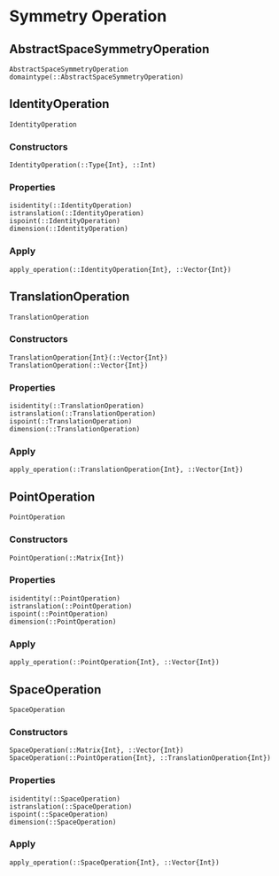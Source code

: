 # Symmetry Operation


## AbstractSpaceSymmetryOperation
```@docs
AbstractSpaceSymmetryOperation
domaintype(::AbstractSpaceSymmetryOperation)
```


## IdentityOperation
```@docs
IdentityOperation
```

### Constructors
```@docs
IdentityOperation(::Type{Int}, ::Int)
```

### Properties
```@docs
isidentity(::IdentityOperation)
istranslation(::IdentityOperation)
ispoint(::IdentityOperation)
dimension(::IdentityOperation)
```

### Apply
```@docs
apply_operation(::IdentityOperation{Int}, ::Vector{Int})
```


## TranslationOperation
```@docs
TranslationOperation
```

### Constructors
```@docs
TranslationOperation{Int}(::Vector{Int})
TranslationOperation(::Vector{Int})
```

### Properties
```@docs
isidentity(::TranslationOperation)
istranslation(::TranslationOperation)
ispoint(::TranslationOperation)
dimension(::TranslationOperation)
```

### Apply
```@docs
apply_operation(::TranslationOperation{Int}, ::Vector{Int})
```


## PointOperation
```@docs
PointOperation
```

### Constructors
```@docs
PointOperation(::Matrix{Int})
```

### Properties
```@docs
isidentity(::PointOperation)
istranslation(::PointOperation)
ispoint(::PointOperation)
dimension(::PointOperation)
```

### Apply
```@docs
apply_operation(::PointOperation{Int}, ::Vector{Int})
```


## SpaceOperation
```@docs
SpaceOperation
```

### Constructors
```@docs
SpaceOperation(::Matrix{Int}, ::Vector{Int})
SpaceOperation(::PointOperation{Int}, ::TranslationOperation{Int})
```

### Properties
```@docs
isidentity(::SpaceOperation)
istranslation(::SpaceOperation)
ispoint(::SpaceOperation)
dimension(::SpaceOperation)
```

### Apply
```@docs
apply_operation(::SpaceOperation{Int}, ::Vector{Int})
```

